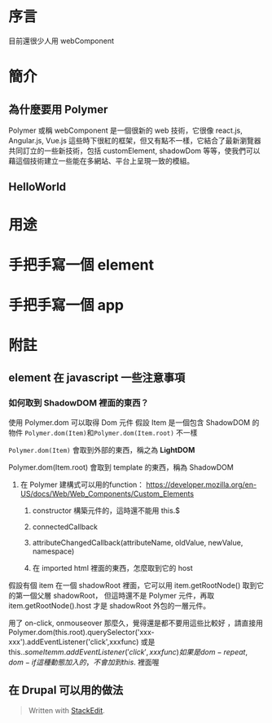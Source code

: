 # 序言

目前還很少人用 webComponent 

# 簡介

## 為什麼要用 Polymer

Polymer 或稱 webComponent 是一個很新的 web 技術，它很像 react.js, Angular.js, Vue.js 這些時下很紅的框架，但又有點不一樣，它結合了最新瀏覽器共同訂立的一些新技術，包括 customElement, shadowDom 等等，使我們可以藉這個技術建立一些能在多網站、平台上呈現一致的模組。

## HelloWorld

# 用途

# 手把手寫一個 element

# 手把手寫一個 app

# 附註

## element 在 javascript 一些注意事項

### 如何取到 ShadowDOM 裡面的東西？

使用 Polymer.dom 可以取得 Dom 元件
假設 Item 是一個包含 ShadowDOM 的物件 
`Polymer.dom(Item)`和`Polymer.dom(Item.root)` 不一樣

`Polymer.dom(Item)` 會取到外部的東西，稱之為 **LightDOM**

Polymer.dom(Item.root) 會取到 template 的東西，稱為 ShadowDOM



1. 在  Polymer 建構式可以用的function：  https://developer.mozilla.org/en-US/docs/Web/Web_Components/Custom_Elements
	1. constructor 構築元件的，這時還不能用 this.$
	2. connectedCallback 
	3. attributeChangedCallback(attributeName, oldValue, newValue, namespace)




	1. 在 imported html  裡面的東西，怎麼取到它的 host 

假設有個 item  在一個 shadowRoot 裡面，它可以用 item.getRootNode() 取到它的第一個父層 shadowRoot，
但這時還不是 Polymer 元件，再取 item.getRootNode().host 才是 shadowRoot 外包的一層元件。



用了 on-click,  onmouseover 那麼久，覺得還是都不要用這些比較好 ，請直接用
Polymer.dom(this.root).querySelector('xxx-xxx').addEventListener('click',xxxfunc)
或是 
this.$.someItemm.addEventListener('click',xxxfunc)
如果是 dom-repeat, dom-if 這種動態加入的，不會加到 this.$ 裡面喔


## 在 Drupal 可以用的做法


> Written with [StackEdit](https://stackedit.io/).
<!--stackedit_data:
eyJoaXN0b3J5IjpbLTkxMjA3NDQ1Ml19
-->